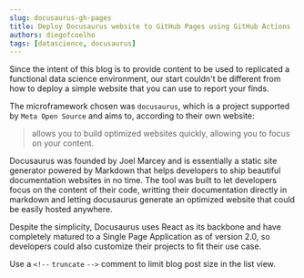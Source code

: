 ```yaml
---
slug: docusaurus-gh-pages
title: Deploy Docusaurus website to GitHub Pages using GitHub Actions
authors: diegofcoelho
tags: [datascience, docusaurus]
---
```


Since the intent of this blog is to provide content to be used to replicated a functional data science environment, our start couldn't be different from how to deploy a simple website that you can use to report your finds.

The microframework chosen was `docusaurus`, which is a project supported by `Meta Open Source` and aims to, according to their own website:
> allows you to build optimized websites quickly, allowing you to focus on your content.

<!--truncate-->

Docusaurus was founded by Joel Marcey and is essentially a static site generator powered by Markdown that helps developers to ship beautiful documentation websites in no time. The tool was built to let developers focus on the content of their code, writting their documentation directly in markdown and letting docusaurus generate an optimized website that could be easily hosted anywhere.

Despite the simplicity, Docusaurus uses React as its backbone and have completely matured to a Single Page Application as of version 2.0, so developers could also customize their projects to fit their use case.

Use a `<!--` `truncate` `-->` comment to limit blog post size in the list view.

<!--truncate-->

